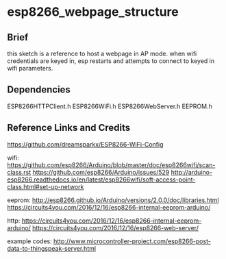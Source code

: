 # esp8266_webpage_structure

## Brief
this sketch is a reference to host a webpage in AP mode.
when wifi credentials are keyed in, esp restarts and attempts to connect to keyed in 
wifi parameters.

## Dependencies

ESP8266HTTPClient.h
ESP8266WiFi.h
ESP8266WebServer.h
EEPROM.h

## Reference Links and Credits

https://github.com/dreamsparkx/ESP8266-WiFi-Config

wifi:
https://github.com/esp8266/Arduino/blob/master/doc/esp8266wifi/scan-class.rst
https://github.com/esp8266/Arduino/issues/529
http://arduino-esp8266.readthedocs.io/en/latest/esp8266wifi/soft-access-point-class.html#set-up-network


eeprom:
http://esp8266.github.io/Arduino/versions/2.0.0/doc/libraries.html
https://circuits4you.com/2016/12/16/esp8266-internal-eeprom-arduino/

http:
https://circuits4you.com/2016/12/16/esp8266-internal-eeprom-arduino/
https://circuits4you.com/2016/12/16/esp8266-web-server/

example codes:
http://www.microcontroller-project.com/esp8266-post-data-to-thingspeak-server.html